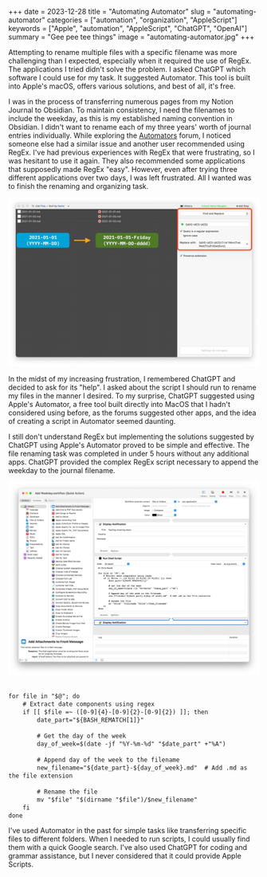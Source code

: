 +++
date = 2023-12-28
title = "Automating Automator"
slug = "automating-automator"
categories = ["automation", "organization", "AppleScript"]
keywords = ["Apple", "automation", "AppleScript", "ChatGPT", "OpenAI"]
summary = "Gee pee tee things"
image = "automating-automator.jpg"
+++


Attempting to rename multiple files with a specific filename was more challenging than I expected, especially when it required the use of RegEx. The applications I tried didn't solve the problem. I asked ChatGPT which software I could use for my task. It suggested Automator. This tool is built into Apple's macOS, offers various solutions, and best of all, it's free.

I was in the process of transferring numerous pages from my Notion Journal to Obsidian. To maintain consistency, I need the filenames to include the weekday, as this is my established naming convention in Obsidian. I didn't want to rename each of my three years' worth of journal entries individually. While exploring the [Automators](https://talk.automators.fm/) forum, I noticed someone else had a similar issue and another user recommended using RegEx. I've had previous experiences with RegEx that were frustrating, so I was hesitant to use it again. They also recommended some applications that supposedly made RegEx "easy". However, even after trying three different applications over two days, I was left frustrated. All I wanted was to finish the renaming and organizing task.

![Scenario outlining automation process in Name Mangler](scenario-name-mangler.jpg "Scenario outlining my desired automation process in Name Mangler")

In the midst of my increasing frustration, I remembered ChatGPT and decided to ask for its "help". I asked about the script I should run to rename my files in the manner I desired. To my surprise, ChatGPT suggested using Apple's Automator, a free tool built directly into MacOS that I hadn't considered using before, as the forums suggested other apps, and the idea of creating a script in Automator seemed daunting.

I still don't understand RegEx but implementing the solutions suggested by ChatGPT using Apple's Automator proved to be simple and effective. The file renaming task was completed in under 5 hours without any additional apps. ChatGPT provided the complex RegEx script necessary to append the weekday to the journal filename.

![Apple Automator with script](automator-script.jpg "Running the script in Automator")


``` #!/bin/bash

for file in "$@"; do
    # Extract date components using regex
    if [[ $file =~ ([0-9]{4}-[0-9]{2}-[0-9]{2}) ]]; then
        date_part="${BASH_REMATCH[1]}"
        
        # Get the day of the week
        day_of_week=$(date -jf "%Y-%m-%d" "$date_part" +"%A")
        
        # Append day of the week to the filename
        new_filename="${date_part}-${day_of_week}.md"  # Add .md as the file extension
        
        # Rename the file
        mv "$file" "$(dirname "$file")/$new_filename"
    fi
done

```

I've used Automator in the past for simple tasks like transferring specific files to different folders. When I needed to run scripts, I could usually find them with a quick Google search. I've also used ChatGPT for coding and grammar assistance, but I never considered that it could provide Apple Scripts.